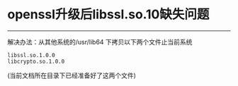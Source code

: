 # openssl升级后libssl.so.10缺失问题

---

解决办法：从其他系统的/usr/lib64 下拷贝以下两个文件止当前系统

```
libssl.so.1.0.0
libcrypto.so.1.0.0
```

(当前文档所在目录下已经准备好了这两个文件)

